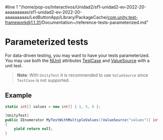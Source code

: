 #line 1 "/home/pop-os/Interactivos/Unidad2/sf1-unidad2-ev-2022-20-aaaaaaaaas/sf1-unidad2-ev-2022-20-aaaaaaaaas/LedButtonApp/Library/PackageCache/com.unity.test-framework@1.1.31/Documentation~/reference-tests-parameterized.md"
# Parameterized tests

For data-driven testing, you may want to have your tests parameterized. You may use both the [NUnit](http://www.nunit.org/) attributes [TestCase](https://github.com/nunit/docs/wiki/TestCase-Attribute) and [ValueSource](https://github.com/nunit/docs/wiki/ValueSource-Attribute) with a unit test. 

> **Note**: With `UnityTest` it is recommended to use `ValueSource` since `TestCase` is not supported.  

## Example

```c#
static int[] values = new int[] { 1, 5, 6 };

[UnityTest]
public IEnumerator MyTestWithMultipleValues([ValueSource("values")] int value)
{
    yield return null;
}
```

